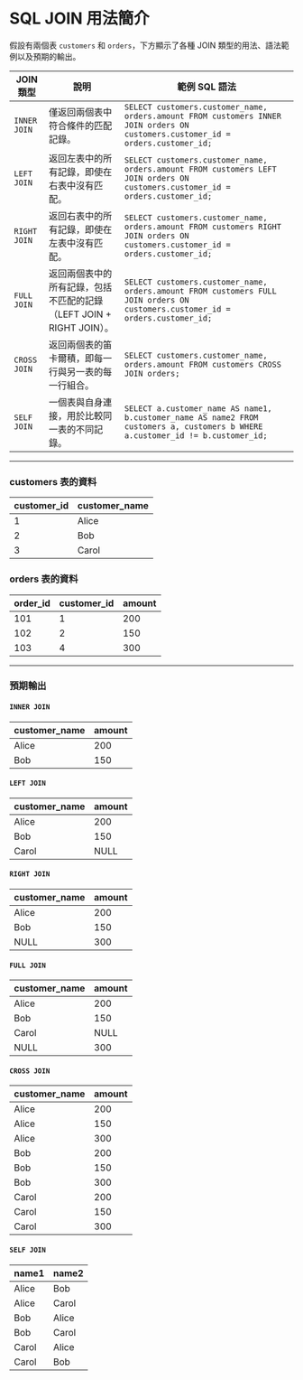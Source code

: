 # SQL JOIN 用法簡介

假設有兩個表 `customers` 和 `orders`，下方顯示了各種 JOIN 類型的用法、語法範例以及預期的輸出。

| JOIN 類型       | 說明                                                                                  | 範例 SQL 語法                                                                                                       |
|-----------------|---------------------------------------------------------------------------------------|----------------------------------------------------------------------------------------------------------------------|
| `INNER JOIN`    | 僅返回兩個表中符合條件的匹配記錄。                                                    | `SELECT customers.customer_name, orders.amount FROM customers INNER JOIN orders ON customers.customer_id = orders.customer_id;` |
| `LEFT JOIN`     | 返回左表中的所有記錄，即使在右表中沒有匹配。                                          | `SELECT customers.customer_name, orders.amount FROM customers LEFT JOIN orders ON customers.customer_id = orders.customer_id;`  |
| `RIGHT JOIN`    | 返回右表中的所有記錄，即使在左表中沒有匹配。                                          | `SELECT customers.customer_name, orders.amount FROM customers RIGHT JOIN orders ON customers.customer_id = orders.customer_id;` |
| `FULL JOIN`     | 返回兩個表中的所有記錄，包括不匹配的記錄（LEFT JOIN + RIGHT JOIN）。                  | `SELECT customers.customer_name, orders.amount FROM customers FULL JOIN orders ON customers.customer_id = orders.customer_id;`  |
| `CROSS JOIN`    | 返回兩個表的笛卡爾積，即每一行與另一表的每一行組合。                                 | `SELECT customers.customer_name, orders.amount FROM customers CROSS JOIN orders;`                                     |
| `SELF JOIN`     | 一個表與自身連接，用於比較同一表的不同記錄。                                          | `SELECT a.customer_name AS name1, b.customer_name AS name2 FROM customers a, customers b WHERE a.customer_id != b.customer_id;` |

---

### customers 表的資料
| customer_id | customer_name |
|-------------|---------------|
| 1           | Alice         |
| 2           | Bob           |
| 3           | Carol         |

### orders 表的資料
| order_id | customer_id | amount |
|----------|-------------|--------|
| 101      | 1           | 200    |
| 102      | 2           | 150    |
| 103      | 4           | 300    |

---



### 預期輸出

#### `INNER JOIN`
| customer_name | amount |
|---------------|--------|
| Alice         | 200    |
| Bob           | 150    |

#### `LEFT JOIN`
| customer_name | amount |
|---------------|--------|
| Alice         | 200    |
| Bob           | 150    |
| Carol         | NULL   |

#### `RIGHT JOIN`
| customer_name | amount |
|---------------|--------|
| Alice         | 200    |
| Bob           | 150    |
| NULL          | 300    |

#### `FULL JOIN`
| customer_name | amount |
|---------------|--------|
| Alice         | 200    |
| Bob           | 150    |
| Carol         | NULL   |
| NULL          | 300    |

#### `CROSS JOIN`
| customer_name | amount |
|---------------|--------|
| Alice         | 200    |
| Alice         | 150    |
| Alice         | 300    |
| Bob           | 200    |
| Bob           | 150    |
| Bob           | 300    |
| Carol         | 200    |
| Carol         | 150    |
| Carol         | 300    |

#### `SELF JOIN`
| name1 | name2 |
|-------|-------|
| Alice | Bob   |
| Alice | Carol |
| Bob   | Alice |
| Bob   | Carol |
| Carol | Alice |
| Carol | Bob   |

